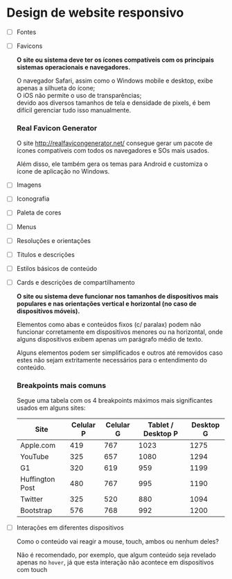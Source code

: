 # Design de website responsivo

* [ ] Fontes
* [ ] Favicons

  **O site ou sistema deve ter os ícones compatíveis com os principais sistemas operacionais e navegadores.**

  O navegador Safari, assim como o Windows mobile e desktop, exibe apenas a silhueta do ícone;  
  O iOS não permite o uso de transparências;  
  devido aos diversos tamanhos de tela e densidade de pixels, é bem difícil gerenciar tudo isso manualmente.

  ### Real Favicon Generator

  O site http://realfavicongenerator.net/ consegue gerar um pacote de ícones compatíveis com todos os navegadores e SOs mais usados.

  Além disso, ele também gera os temas para Android e customiza o ícone de aplicação no Windows.

* [ ] Imagens
* [ ] Iconografia
* [ ] Paleta de cores
* [ ] Menus
* [ ] Resoluções e orientações
* [ ] Títulos e descrições
* [ ] Estilos básicos de conteúdo
* [ ] Cards e descrições de compartilhamento

  **O site ou sistema deve funcionar nos tamanhos de dispositivos mais populares
  e nas orientações vertical e horizontal (no caso de dispositivos móveis).**

  Elementos como abas e conteúdos fixos (c/ paralax) podem não funcionar corretamente em dispositivos menores ou na horizontal, onde alguns dispositivos exibem apenas um parágrafo médio de texto.

  Alguns elementos podem ser simplificados e outros até removidos caso estes não sejam extritamente necessários para o entendimento do conteúdo.

  ### Breakpoints mais comuns

  Segue uma tabela com os 4 breakpoints máximos mais significantes usados em alguns sites:

  | Site            | Celular P | Celular G | Tablet / Desktop P  | Desktop G |
  |-----------------|-----------|-----------|---------------------|-----------|
  | Apple.com       | 419       | 767       | 1023                | 1275      |
  | YouTube         | 325       | 657       | 1080                | 1294      |
  | G1              | 320       | 619       | 959                 | 1199      |
  | Huffington Post | 480       | 767       | 995                 | 1190      |
  | Twitter         | 325       | 520       | 880                 | 1094      |
  | Bootstrap       | 576       | 768       | 992                 | 1200      |

* [ ] Interações em diferentes dispositivos

  Como o conteúdo vai reagir a mouse, touch, ambos ou nenhum deles?

  Não é recomendado, por exemplo, que algum conteúdo seja revelado apenas no `hover`,
  já que esta interação não acontece em dispositivos com touch
